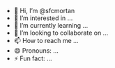 - 👋 Hi, I’m @sfcmortan
- 👀 I’m interested in ...
- 🌱 I’m currently learning ...
- 💞️ I’m looking to collaborate on ...
- 📫 How to reach me ...
- 😄 Pronouns: ...
- ⚡ Fun fact: ...

<!---
sfcmortan/sfcmortan is a ✨ special ✨ repository because its `README.md` (this file) appears on your GitHub profile.
You can click the Preview link to take a look at your changes.
--->
